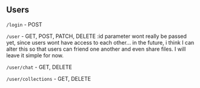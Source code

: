 ## Users

`/login` - POST

`/user` - GET, POST, PATCH, DELETE
:id parameter wont really be passed yet, since users wont have access to each other...
in the future, i think I can alter this so that users can friend one another and even share files. I will leave it simple for now.

`/user/chat` - GET, DELETE

`/user/collections` - GET, DELETE
